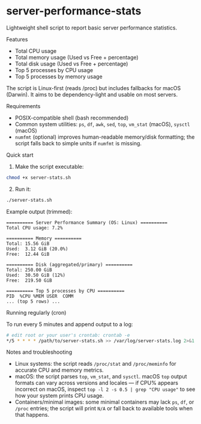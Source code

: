 # server-performance-stats

Lightweight shell script to report basic server performance statistics.

Features
- Total CPU usage
- Total memory usage (Used vs Free + percentage)
- Total disk usage (Used vs Free + percentage)
- Top 5 processes by CPU usage
- Top 5 processes by memory usage

The script is Linux-first (reads /proc) but includes fallbacks for macOS (Darwin). It aims to be dependency-light and usable on most servers.


Requirements
- POSIX-compatible shell (bash recommended)
- Common system utilities: `ps`, `df`, `awk`, `sed`, `top`, `vm_stat` (macOS), `sysctl` (macOS)
- `numfmt` (optional) improves human-readable memory/disk formatting; the script falls back to simple units if `numfmt` is missing.

Quick start

1. Make the script executable:

```bash
chmod +x server-stats.sh
```

2. Run it:

```bash
./server-stats.sh
```

Example output (trimmed):

```
========== Server Performance Summary (OS: Linux) ==========
Total CPU usage: 7.2%

========== Memory ==========
Total: 15.56 GiB
Used:  3.12 GiB (20.0%)
Free:  12.44 GiB

========== Disk (aggregated/primary) ==========
Total: 250.00 GiB
Used:  30.50 GiB (12%)
Free:  219.50 GiB

========== Top 5 processes by CPU ==========
PID  %CPU %MEM USER  COMM
... (top 5 rows) ...
```

Running regularly (cron)

To run every 5 minutes and append output to a log:
```bash
# edit root or your user's crontab: crontab -e
*/5 * * * * /path/to/server-stats.sh >> /var/log/server-stats.log 2>&1
```

Notes and troubleshooting
- Linux systems: the script reads `/proc/stat` and `/proc/meminfo` for accurate CPU and memory metrics.
- macOS: the script parses `top`, `vm_stat`, and `sysctl`. macOS `top` output formats can vary across versions and locales — if CPU% appears incorrect on macOS, inspect `top -l 2 -s 0.5 | grep "CPU usage"` to see how your system prints CPU usage.
- Containers/minimal images: some minimal containers may lack `ps`, `df`, or `/proc` entries; the script will print `N/A` or fall back to available tools when that happens.
